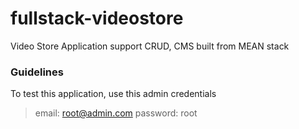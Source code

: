 # fullstack-videostore

Video Store Application support CRUD, CMS built from MEAN stack

### Guidelines

To test this application, use this admin credentials

> email: root@admin.com
> password: root
